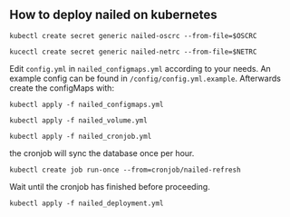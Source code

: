 ## How to deploy nailed on kubernetes

`kubectl create secret generic nailed-oscrc --from-file=$OSCRC`

`kucectl create secret generic nailed-netrc --from-file=$NETRC`

Edit `config.yml` in `nailed_configmaps.yml` according to your needs.
An example config can be found in `/config/config.yml.example`.
Afterwards create the configMaps with:

`kubectl apply -f nailed_configmaps.yml`

`kubectl apply -f nailed_volume.yml`

`kubectl apply -f nailed_cronjob.yml`

the cronjob will sync the database once per hour.

`kubectl create job run-once --from=cronjob/nailed-refresh`

Wait until the cronjob has finished before proceeding. 

`kubectl apply -f nailed_deployment.yml`
